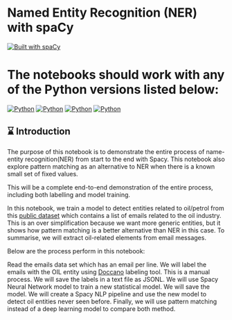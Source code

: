 Named Entity Recognition (NER) with spaCy
========================
[![Built with spaCy](https://img.shields.io/badge/made%20with%20❤%20and-spaCy-09a3d5.svg)](https://spacy.io)

The notebooks should work with any of the Python versions listed below:
========================

[![Python](https://img.shields.io/badge/python-3.6-blue.svg)](https://www.python.org/downloads/release/python-368/)
[![Python](https://img.shields.io/badge/python-3.7-blue.svg)](https://www.python.org/downloads/release/python-378/)
[![Python](https://img.shields.io/badge/python-3.8-blue.svg)](https://www.python.org/downloads/release/python-386/)
[![Python](https://img.shields.io/badge/python-3.9-blue.svg)](https://www.python.org/downloads/release/python-389/)

## ⌛ Introduction

The purpose of this notebook is to demonstrate the entire process of name-entity recognition(NER) from start to the end with Spacy. This notebook also explore pattern matching as an alternative to NER when there is a known small set of fixed values.

This will be a complete end-to-end demonstration of the entire process, including both labelling and model training.

In this notebook, we train a model to detect entities related to oil/petrol from this [public dataset](https://www.kaggle.com/mitusha/email-dataset) which contains a list of emails related to the oil industry. This is an over simplification because we want more generic entities, but it shows how pattern matching is a better alternative than NER in this case. To summarise, we will extract oil-related elements from email messages.

Below are the process perform in this notebook:

Read the emails data set which has an email per line.
We will label the emails with the OIL entity using [Doccano](https://doccano.github.io/doccano/tutorial/) labeling tool. This is a manual process.
We will save the labels in a text file as JSONL.
We will use Spacy Neural Network model to train a new statistical model.
We will save the model.
We will create a Spacy NLP pipeline and use the new model to detect oil entities never seen before.
Finally, we will use pattern matching instead of a deep learning model to compare both method.
